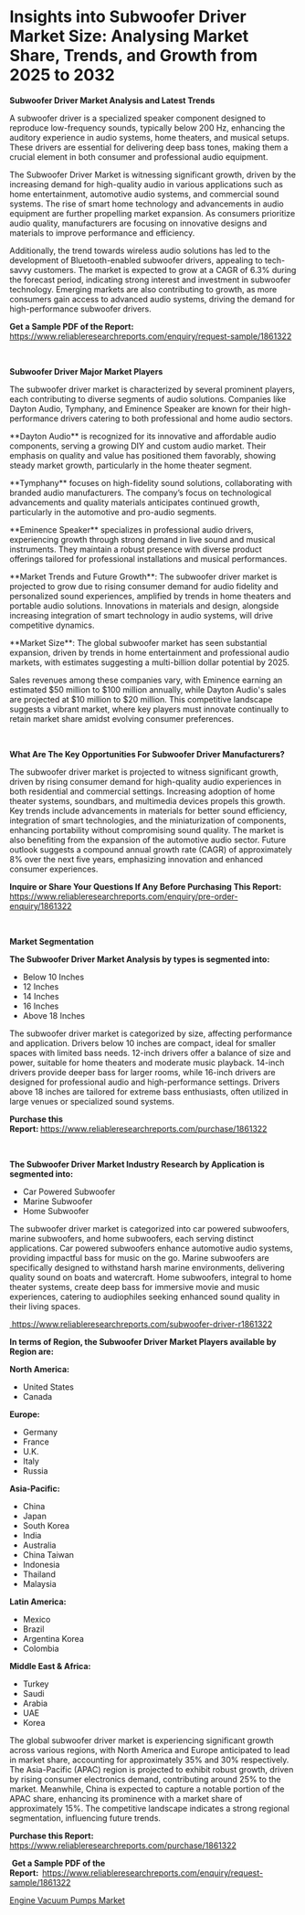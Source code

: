 <p><h1>Insights into Subwoofer Driver Market Size: Analysing Market Share, Trends, and Growth from 2025 to 2032</h1></p><p><strong>Subwoofer Driver Market Analysis and Latest Trends</strong></p>
<p><p>A subwoofer driver is a specialized speaker component designed to reproduce low-frequency sounds, typically below 200 Hz, enhancing the auditory experience in audio systems, home theaters, and musical setups. These drivers are essential for delivering deep bass tones, making them a crucial element in both consumer and professional audio equipment.</p><p>The Subwoofer Driver Market is witnessing significant growth, driven by the increasing demand for high-quality audio in various applications such as home entertainment, automotive audio systems, and commercial sound systems. The rise of smart home technology and advancements in audio equipment are further propelling market expansion. As consumers prioritize audio quality, manufacturers are focusing on innovative designs and materials to improve performance and efficiency.</p><p>Additionally, the trend towards wireless audio solutions has led to the development of Bluetooth-enabled subwoofer drivers, appealing to tech-savvy customers. The market is expected to grow at a CAGR of 6.3% during the forecast period, indicating strong interest and investment in subwoofer technology. Emerging markets are also contributing to growth, as more consumers gain access to advanced audio systems, driving the demand for high-performance subwoofer drivers.</p></p>
<p><strong>Get a Sample PDF of the Report:&nbsp;</strong> <a href="https://www.reliableresearchreports.com/enquiry/request-sample/1861322?utm_campaign=1950&utm_medium=2&utm_source=Github&utm_content=ia&utm_term=19022025&utm_id=subwoofer-driver">https://www.reliableresearchreports.com/enquiry/request-sample/1861322</a></p>
<p>&nbsp;</p>
<p><strong>Subwoofer Driver Major Market Players</strong></p>
<p><p>The subwoofer driver market is characterized by several prominent players, each contributing to diverse segments of audio solutions. Companies like Dayton Audio, Tymphany, and Eminence Speaker are known for their high-performance drivers catering to both professional and home audio sectors. </p><p>**Dayton Audio** is recognized for its innovative and affordable audio components, serving a growing DIY and custom audio market. Their emphasis on quality and value has positioned them favorably, showing steady market growth, particularly in the home theater segment.</p><p>**Tymphany** focuses on high-fidelity sound solutions, collaborating with branded audio manufacturers. The company’s focus on technological advancements and quality materials anticipates continued growth, particularly in the automotive and pro-audio segments.</p><p>**Eminence Speaker** specializes in professional audio drivers, experiencing growth through strong demand in live sound and musical instruments. They maintain a robust presence with diverse product offerings tailored for professional installations and musical performances.</p><p>**Market Trends and Future Growth**: The subwoofer driver market is projected to grow due to rising consumer demand for audio fidelity and personalized sound experiences, amplified by trends in home theaters and portable audio solutions. Innovations in materials and design, alongside increasing integration of smart technology in audio systems, will drive competitive dynamics.</p><p>**Market Size**: The global subwoofer market has seen substantial expansion, driven by trends in home entertainment and professional audio markets, with estimates suggesting a multi-billion dollar potential by 2025.</p><p>Sales revenues among these companies vary, with Eminence earning an estimated $50 million to $100 million annually, while Dayton Audio's sales are projected at $10 million to $20 million. This competitive landscape suggests a vibrant market, where key players must innovate continually to retain market share amidst evolving consumer preferences.</p></p>
<p>&nbsp;</p>
<p><strong>What Are The Key Opportunities For Subwoofer Driver Manufacturers?</strong></p>
<p><p>The subwoofer driver market is projected to witness significant growth, driven by rising consumer demand for high-quality audio experiences in both residential and commercial settings. Increasing adoption of home theater systems, soundbars, and multimedia devices propels this growth. Key trends include advancements in materials for better sound efficiency, integration of smart technologies, and the miniaturization of components, enhancing portability without compromising sound quality. The market is also benefiting from the expansion of the automotive audio sector. Future outlook suggests a compound annual growth rate (CAGR) of approximately 8% over the next five years, emphasizing innovation and enhanced consumer experiences.</p></p>
<p><strong>Inquire or Share Your Questions If Any Before Purchasing This Report:</strong> <a href="https://www.reliableresearchreports.com/enquiry/pre-order-enquiry/1861322?utm_campaign=1950&utm_medium=2&utm_source=Github&utm_content=ia&utm_term=19022025&utm_id=subwoofer-driver">https://www.reliableresearchreports.com/enquiry/pre-order-enquiry/1861322</a></p>
<p>&nbsp;</p>
<p><strong>Market Segmentation</strong></p>
<p><strong>The Subwoofer Driver Market Analysis by types is segmented into:</strong></p>
<p><ul><li>Below 10 Inches</li><li>12 Inches</li><li>14 Inches</li><li>16 Inches</li><li>Above 18 Inches</li></ul></p>
<p><p>The subwoofer driver market is categorized by size, affecting performance and application. Drivers below 10 inches are compact, ideal for smaller spaces with limited bass needs. 12-inch drivers offer a balance of size and power, suitable for home theaters and moderate music playback. 14-inch drivers provide deeper bass for larger rooms, while 16-inch drivers are designed for professional audio and high-performance settings. Drivers above 18 inches are tailored for extreme bass enthusiasts, often utilized in large venues or specialized sound systems.</p></p>
<p><strong>Purchase this Report:&nbsp;</strong><a href="https://www.reliableresearchreports.com/purchase/1861322?utm_campaign=1950&utm_medium=2&utm_source=Github&utm_content=ia&utm_term=19022025&utm_id=subwoofer-driver">https://www.reliableresearchreports.com/purchase/1861322</a></p>
<p>&nbsp;</p>
<p><strong>The Subwoofer Driver Market Industry Research by Application is segmented into:</strong></p>
<p><ul><li>Car Powered Subwoofer</li><li>Marine Subwoofer</li><li>Home Subwoofer</li></ul></p>
<p><p>The subwoofer driver market is categorized into car powered subwoofers, marine subwoofers, and home subwoofers, each serving distinct applications. Car powered subwoofers enhance automotive audio systems, providing impactful bass for music on the go. Marine subwoofers are specifically designed to withstand harsh marine environments, delivering quality sound on boats and watercraft. Home subwoofers, integral to home theater systems, create deep bass for immersive movie and music experiences, catering to audiophiles seeking enhanced sound quality in their living spaces.</p></p>
<p><a href="https://www.reliableresearchreports.com/subwoofer-driver-r1861322?utm_campaign=1950&utm_medium=2&utm_source=Github&utm_content=ia&utm_term=19022025&utm_id=subwoofer-driver">&nbsp;https://www.reliableresearchreports.com/subwoofer-driver-r1861322</a></p>
<p><strong>In terms of Region, the Subwoofer Driver Market Players available by Region are:</strong></p>
<p>
    <p> <strong> North America: </strong>
        <ul>
            <li>United States</li>
            <li>Canada</li>
        </ul>
        </p> 
    <p> <strong> Europe: </strong>
        <ul>
            <li>Germany</li>
            <li>France</li>
            <li>U.K.</li>
            <li>Italy</li>
            <li>Russia</li>
        </ul>
        </p> 
    <p> <strong> Asia-Pacific: </strong>
        <ul>
            <li>China</li>
            <li>Japan</li>
            <li>South Korea</li>
            <li>India</li>
            <li>Australia</li>
            <li>China Taiwan</li>
            <li>Indonesia</li>
            <li>Thailand</li>
            <li>Malaysia</li>
        </ul>
        </p> 
    <p> <strong> Latin America: </strong>
        <ul>
            <li>Mexico</li>
            <li>Brazil</li>
            <li>Argentina Korea</li>
            <li>Colombia</li>
        </ul>
        </p> 
    <p> <strong> Middle East & Africa: </strong>
        <ul>
            <li>Turkey</li>
            <li>Saudi</li>
            <li>Arabia</li>
            <li>UAE</li>
            <li>Korea</li>
        </ul>
    </p>
    </p>
<p><p>The global subwoofer driver market is experiencing significant growth across various regions, with North America and Europe anticipated to lead in market share, accounting for approximately 35% and 30% respectively. The Asia-Pacific (APAC) region is projected to exhibit robust growth, driven by rising consumer electronics demand, contributing around 25% to the market. Meanwhile, China is expected to capture a notable portion of the APAC share, enhancing its prominence with a market share of approximately 15%. The competitive landscape indicates a strong regional segmentation, influencing future trends.</p></p>
<p><strong>Purchase this Report: </strong><a href="https://www.reliableresearchreports.com/purchase/1861322?utm_campaign=1950&utm_medium=2&utm_source=Github&utm_content=ia&utm_term=19022025&utm_id=subwoofer-driver">https://www.reliableresearchreports.com/purchase/1861322</a></p>
<p>&nbsp;<strong>Get a Sample PDF of the Report:&nbsp;&nbsp;</strong><a href="https://www.reliableresearchreports.com/enquiry/request-sample/1861322?utm_campaign=1950&utm_medium=2&utm_source=Github&utm_content=ia&utm_term=19022025&utm_id=subwoofer-driver">https://www.reliableresearchreports.com/enquiry/request-sample/1861322</a></p>
<p><strong></strong></p>
<p><p><a href="https://github.com/lindaopodray/Market-Research-Report-List-1/blob/main/engine-vacuum-pumps-market.md?utm_campaign=1950&utm_medium=2&utm_source=Github&utm_content=ia&utm_term=19022025&utm_id=subwoofer-driver">Engine Vacuum Pumps Market</a></p></p>